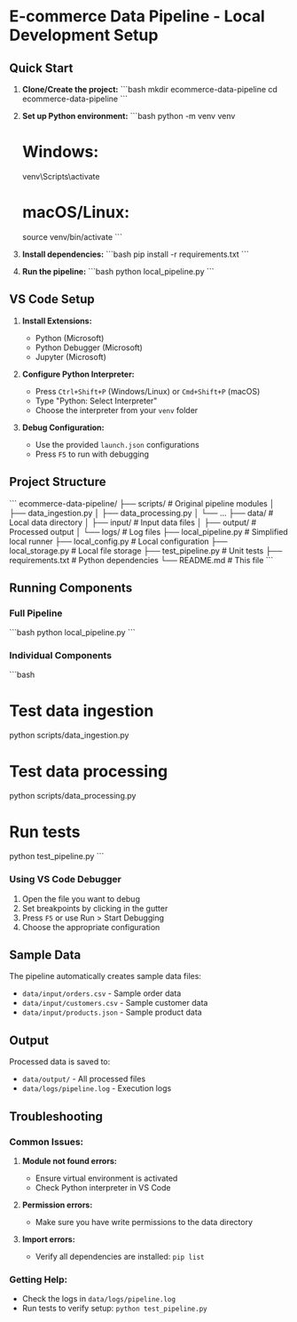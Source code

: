 # E-commerce Data Pipeline - Local Development Setup

## Quick Start

1. **Clone/Create the project:**
   \`\`\`bash
   mkdir ecommerce-data-pipeline
   cd ecommerce-data-pipeline
   \`\`\`

2. **Set up Python environment:**
   \`\`\`bash
   python -m venv venv
   
   # Windows:
   venv\Scripts\activate
   
   # macOS/Linux:
   source venv/bin/activate
   \`\`\`

3. **Install dependencies:**
   \`\`\`bash
   pip install -r requirements.txt
   \`\`\`

4. **Run the pipeline:**
   \`\`\`bash
   python local_pipeline.py
   \`\`\`

## VS Code Setup

1. **Install Extensions:**
   - Python (Microsoft)
   - Python Debugger (Microsoft)
   - Jupyter (Microsoft)

2. **Configure Python Interpreter:**
   - Press `Ctrl+Shift+P` (Windows/Linux) or `Cmd+Shift+P` (macOS)
   - Type "Python: Select Interpreter"
   - Choose the interpreter from your `venv` folder

3. **Debug Configuration:**
   - Use the provided `launch.json` configurations
   - Press `F5` to run with debugging

## Project Structure

\`\`\`
ecommerce-data-pipeline/
├── scripts/                 # Original pipeline modules
│   ├── data_ingestion.py
│   ├── data_processing.py
│   └── ...
├── data/                    # Local data directory
│   ├── input/              # Input data files
│   ├── output/             # Processed output
│   └── logs/               # Log files
├── local_pipeline.py        # Simplified local runner
├── local_config.py         # Local configuration
├── local_storage.py        # Local file storage
├── test_pipeline.py        # Unit tests
├── requirements.txt        # Python dependencies
└── README.md               # This file
\`\`\`

## Running Components

### Full Pipeline
\`\`\`bash
python local_pipeline.py
\`\`\`

### Individual Components
\`\`\`bash
# Test data ingestion
python scripts/data_ingestion.py

# Test data processing
python scripts/data_processing.py

# Run tests
python test_pipeline.py
\`\`\`

### Using VS Code Debugger
1. Open the file you want to debug
2. Set breakpoints by clicking in the gutter
3. Press `F5` or use Run > Start Debugging
4. Choose the appropriate configuration

## Sample Data

The pipeline automatically creates sample data files:
- `data/input/orders.csv` - Sample order data
- `data/input/customers.csv` - Sample customer data  
- `data/input/products.json` - Sample product data

## Output

Processed data is saved to:
- `data/output/` - All processed files
- `data/logs/pipeline.log` - Execution logs

## Troubleshooting

### Common Issues:

1. **Module not found errors:**
   - Ensure virtual environment is activated
   - Check Python interpreter in VS Code

2. **Permission errors:**
   - Make sure you have write permissions to the data directory

3. **Import errors:**
   - Verify all dependencies are installed: `pip list`

### Getting Help:
- Check the logs in `data/logs/pipeline.log`
- Run tests to verify setup: `python test_pipeline.py`
